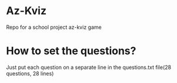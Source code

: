 # Az-Kviz
Repo for a school project az-kviz game

# How to set the questions?
Just put each question on a separate line in the questions.txt file(28 questions, 28 lines)
